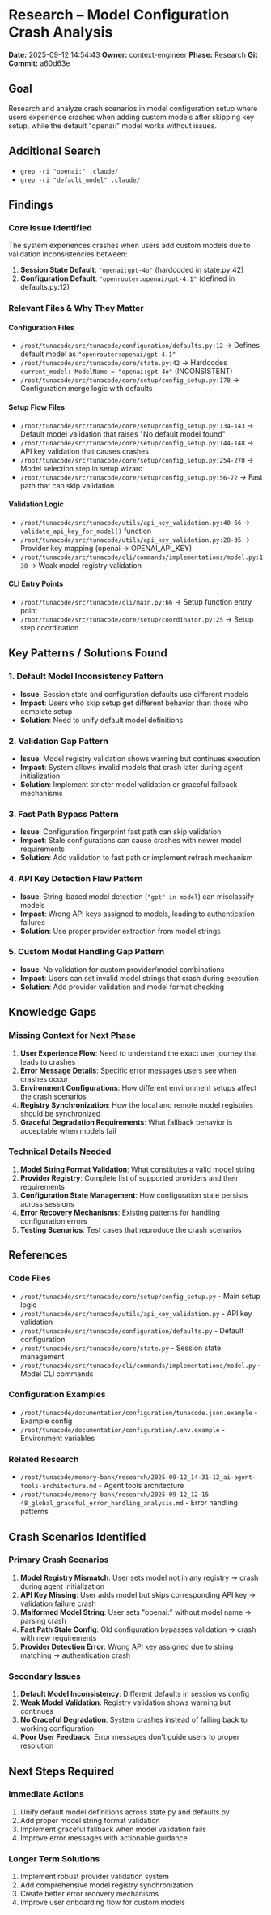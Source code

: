 # Research – Model Configuration Crash Analysis
**Date:** 2025-09-12 14:54:43
**Owner:** context-engineer
**Phase:** Research
**Git Commit:** a60d63e

## Goal
Research and analyze crash scenarios in model configuration setup where users experience crashes when adding custom models after skipping key setup, while the default "openai:" model works without issues.

## Additional Search
- `grep -ri "openai:" .claude/`
- `grep -ri "default_model" .claude/`

## Findings

### Core Issue Identified
The system experiences crashes when users add custom models due to validation inconsistencies between:
1. **Session State Default**: `"openai:gpt-4o"` (hardcoded in state.py:42)
2. **Configuration Default**: `"openrouter:openai/gpt-4.1"` (defined in defaults.py:12)

### Relevant Files & Why They Matter

#### Configuration Files
- `/root/tunacode/src/tunacode/configuration/defaults.py:12` → Defines default model as `"openrouter:openai/gpt-4.1"`
- `/root/tunacode/src/tunacode/core/state.py:42` → Hardcodes `current_model: ModelName = "openai:gpt-4o"` (INCONSISTENT)
- `/root/tunacode/src/tunacode/core/setup/config_setup.py:178` → Configuration merge logic with defaults

#### Setup Flow Files
- `/root/tunacode/src/tunacode/core/setup/config_setup.py:134-143` → Default model validation that raises "No default model found"
- `/root/tunacode/src/tunacode/core/setup/config_setup.py:144-148` → API key validation that causes crashes
- `/root/tunacode/src/tunacode/core/setup/config_setup.py:254-270` → Model selection step in setup wizard
- `/root/tunacode/src/tunacode/core/setup/config_setup.py:56-72` → Fast path that can skip validation

#### Validation Logic
- `/root/tunacode/src/tunacode/utils/api_key_validation.py:40-66` → `validate_api_key_for_model()` function
- `/root/tunacode/src/tunacode/utils/api_key_validation.py:28-35` → Provider key mapping (openai → OPENAI_API_KEY)
- `/root/tunacode/src/tunacode/cli/commands/implementations/model.py:138` → Weak model registry validation

#### CLI Entry Points
- `/root/tunacode/src/tunacode/cli/main.py:66` → Setup function entry point
- `/root/tunacode/src/tunacode/core/setup/coordinator.py:25` → Setup step coordination

## Key Patterns / Solutions Found

### 1. **Default Model Inconsistency Pattern**
- **Issue**: Session state and configuration defaults use different models
- **Impact**: Users who skip setup get different behavior than those who complete setup
- **Solution**: Need to unify default model definitions

### 2. **Validation Gap Pattern**
- **Issue**: Model registry validation shows warning but continues execution
- **Impact**: System allows invalid models that crash later during agent initialization
- **Solution**: Implement stricter model validation or graceful fallback mechanisms

### 3. **Fast Path Bypass Pattern**
- **Issue**: Configuration fingerprint fast path can skip validation
- **Impact**: Stale configurations can cause crashes with newer model requirements
- **Solution**: Add validation to fast path or implement refresh mechanism

### 4. **API Key Detection Flaw Pattern**
- **Issue**: String-based model detection (`"gpt" in model`) can misclassify models
- **Impact**: Wrong API keys assigned to models, leading to authentication failures
- **Solution**: Use proper provider extraction from model strings

### 5. **Custom Model Handling Gap Pattern**
- **Issue**: No validation for custom provider/model combinations
- **Impact**: Users can set invalid model strings that crash during execution
- **Solution**: Add provider validation and model format checking

## Knowledge Gaps

### Missing Context for Next Phase
1. **User Experience Flow**: Need to understand the exact user journey that leads to crashes
2. **Error Message Details**: Specific error messages users see when crashes occur
3. **Environment Configurations**: How different environment setups affect the crash scenarios
4. **Registry Synchronization**: How the local and remote model registries should be synchronized
5. **Graceful Degradation Requirements**: What fallback behavior is acceptable when models fail

### Technical Details Needed
1. **Model String Format Validation**: What constitutes a valid model string
2. **Provider Registry**: Complete list of supported providers and their requirements
3. **Configuration State Management**: How configuration state persists across sessions
4. **Error Recovery Mechanisms**: Existing patterns for handling configuration errors
5. **Testing Scenarios**: Test cases that reproduce the crash scenarios

## References

### Code Files
- `/root/tunacode/src/tunacode/core/setup/config_setup.py` - Main setup logic
- `/root/tunacode/src/tunacode/utils/api_key_validation.py` - API key validation
- `/root/tunacode/src/tunacode/configuration/defaults.py` - Default configuration
- `/root/tunacode/src/tunacode/core/state.py` - Session state management
- `/root/tunacode/src/tunacode/cli/commands/implementations/model.py` - Model CLI commands

### Configuration Examples
- `/root/tunacode/documentation/configuration/tunacode.json.example` - Example config
- `/root/tunacode/documentation/configuration/.env.example` - Environment variables

### Related Research
- `/root/tunacode/memory-bank/research/2025-09-12_14-31-12_ai-agent-tools-architecture.md` - Agent tools architecture
- `/root/tunacode/memory-bank/research/2025-09-12_12-15-48_global_graceful_error_handling_analysis.md` - Error handling patterns

## Crash Scenarios Identified

### Primary Crash Scenarios
1. **Model Registry Mismatch**: User sets model not in any registry → crash during agent initialization
2. **API Key Missing**: User adds model but skips corresponding API key → validation failure crash
3. **Malformed Model String**: User sets "openai:" without model name → parsing crash
4. **Fast Path Stale Config**: Old configuration bypasses validation → crash with new requirements
5. **Provider Detection Error**: Wrong API key assigned due to string matching → authentication crash

### Secondary Issues
1. **Default Model Inconsistency**: Different defaults in session vs config
2. **Weak Model Validation**: Registry validation shows warning but continues
3. **No Graceful Degradation**: System crashes instead of falling back to working configuration
4. **Poor User Feedback**: Error messages don't guide users to proper resolution

## Next Steps Required

### Immediate Actions
1. Unify default model definitions across state.py and defaults.py
2. Add proper model string format validation
3. Implement graceful fallback when model validation fails
4. Improve error messages with actionable guidance

### Longer Term Solutions
1. Implement robust provider validation system
2. Add comprehensive model registry synchronization
3. Create better error recovery mechanisms
4. Improve user onboarding flow for custom models
